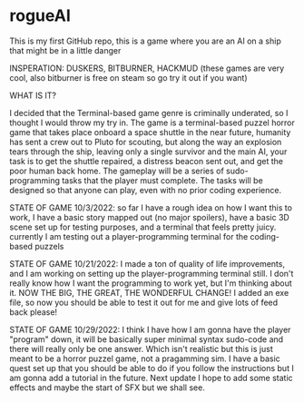 # rogueAI
This is my first GitHub repo, this is a game where you are an AI on a ship that might be in a little danger

INSPERATION: DUSKERS, BITBURNER, HACKMUD (these games are very cool, also bitburner is free on steam so go try it out if you want)

WHAT IS IT?

I decided that the Terminal-based game genre is criminally underated, so I thought I would throw my try in. The game is a terminal-based puzzel horror game that takes place onboard a space shuttle in the near future, humanity has sent a crew out to Pluto for scouting, but along the way an explosion tears through the ship, leaving only a single survivor and the main AI, your task is to get the shuttle repaired, a distress beacon sent out, and get the poor human back home. The gameplay will be a series of sudo-programming tasks that the player must complete. The tasks will be designed so that anyone can play, even with no prior coding experience.

STATE OF GAME 10/3/2022: so far I have a rough idea on how I want this to work, I have a basic story mapped out (no major spoilers), have a basic 3D scene set up for testing purposes, and a terminal that feels pretty juicy. currently I am testing out a player-programming terminal for the coding-based puzzels

STATE OF GAME 10/21/2022: I made a ton of quality of life improvements, and I am working on setting up the player-programming terminal still. I don't really know how I want the programming to work yet, but I'm thinking about it. NOW THE BIG, THE GREAT, THE WONDERFUL CHANGE! I added an exe file, so now you should be able to test it out for me and give lots of feed back please!

STATE OF GAME 10/29/2022: I think I have how I am gonna have the player "program" down, it will be basically super minimal syntax sudo-code and there will really only be one answer. Which isn't realistic but this is just meant to be a horror puzzel game, not a pragamming sim. I have a basic quest set up that you should be able to do if you follow the instructions but I am gonna add a tutorial in the future. Next update I hope to add some static effects and maybe the start of SFX but we shall see.
